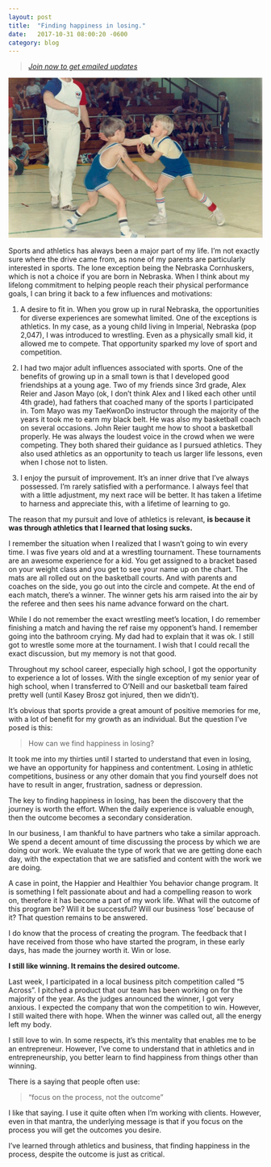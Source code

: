 ```yaml
---
layout: post
title:  "Finding happiness in losing."
date:   2017-10-31 08:00:20 -0600
category: blog
---
```


> *[Join now to get emailed updates](http://eepurl.com/c5qLKv)*

[![Gary Wrestling](/img/gary-wrestling.jpg)](http://bit.ly/2ylRaH3)

Sports and athletics has always been a major part of my life. I’m not exactly sure where the drive came from, as none of my parents are particularly interested in sports. The lone exception being the Nebraska Cornhuskers, which is not a choice if you are born in Nebraska. When I think about my lifelong commitment to helping people reach their physical performance goals, I can bring it back to a few influences and motivations:

1. A desire to fit in. When you grow up in rural Nebraska, the opportunities for diverse experiences are somewhat limited. One of the exceptions is athletics. In my case, as a young child living in Imperial, Nebraska (pop 2,047), I was introduced to wrestling. Even as a physically small kid, it allowed me to compete. That opportunity sparked my love of sport and competition.

2. I had two major adult influences associated with sports. One of the benefits of growing up in a small town is that I developed good friendships at a young age. Two of my friends since 3rd grade, Alex Reier and Jason Mayo (ok, I don’t think Alex and I liked each other until 4th grade), had fathers that coached many of the sports I participated in. Tom Mayo was my TaeKwonDo instructor through the majority of the years it took me to earn my black belt. He was also my basketball coach on several occasions. John Reier taught me how to shoot a basketball properly. He was always the loudest voice in the crowd when we were competing. They both shared their guidance as I pursued athletics. They also used athletics as an opportunity to teach us larger life lessons, even when I chose not to listen.

3. I enjoy the pursuit of improvement. It’s an inner drive that I’ve always possessed. I’m rarely satisfied with a performance. I always feel that with a little adjustment, my next race will be better. It has taken a lifetime to harness and appreciate this, with a lifetime of learning to go.

The reason that my pursuit and love of athletics is relevant, **is because it was through athletics that I learned that losing sucks.**

I remember the situation when I realized that I wasn’t going to win every time. I was five years old and at a wrestling tournament. These tournaments are an awesome experience for a kid. You get assigned to a bracket based on your weight class and you get to see your name up on the chart. The mats are all rolled out on the basketball courts. And with parents and coaches on the side, you go out into the circle and compete. At the end of each match, there’s a winner. The winner gets his arm raised into the air by the referee and then sees his name advance forward on the chart.

While I do not remember the exact wrestling meet’s location, I do remember finishing a match and having the ref raise my opponent’s hand. I remember going into the bathroom crying. My dad had to explain that it was ok. I still got to wrestle some more at the tournament. I wish that I could recall the exact discussion, but my memory is not that good.

Throughout my school career, especially high school, I got the opportunity to experience a lot of losses. With the single exception of my senior year of high school, when I transferred to O’Neill and our basketball team faired pretty well (until Kasey Brosz got injured, then we didn’t).

It’s obvious that sports provide a great amount of positive memories for me, with a lot of benefit for my growth as an individual. But the question I’ve posed is this:

> How can we find happiness in losing?

It took me into my thirties until I started to understand that even in losing, we have an opportunity for happiness and contentment. Losing in athletic competitions, business or any other domain that you find yourself does not have to result in anger, frustration, sadness or depression.

The key to finding happiness in losing, has been the discovery that the journey is worth the effort. When the daily experience is valuable enough, then the outcome becomes a secondary consideration.

In our business, I am thankful to have partners who take a similar approach. We spend a decent amount of time discussing the process by which we are doing our work. We evaluate the type of work that we are getting done each day, with the expectation that we are satisfied and content with the work we are doing.

A case in point, the Happier and Healthier You behavior change program. It is something I felt passionate about and had a compelling reason to work on, therefore it has become a part of my work life. What will the outcome of this program be? Will it be successful? Will our business ‘lose’ because of it? That question remains to be answered.

I do know that the process of creating the program. The feedback that I have received from those who have started the program, in these early days, has made the journey worth it. Win or lose.

**I still like winning. It remains the desired outcome.**

Last week, I participated in a local business pitch competition called “5 Across”. I pitched a product that our team has been working on for the majority of the year. As the judges announced the winner, I got very anxious. I expected the company that won the competition to win. However, I still waited there with hope. When the winner was called out, all the energy left my body.

I still love to win. In some respects, it’s this mentality that enables me to be an entrepreneur. However, I’ve come to understand that in athletics and in entrepreneurship, you better learn to find happiness from things other than winning.

There is a saying that people often use:

>“focus on the process, not the outcome”

I like that saying. I use it quite often when I’m working with clients. However, even in that mantra, the underlying message is that if you focus on the process you will get the outcomes you desire.

I’ve learned through athletics and business, that finding happiness in the process, despite the outcome is just as critical.
